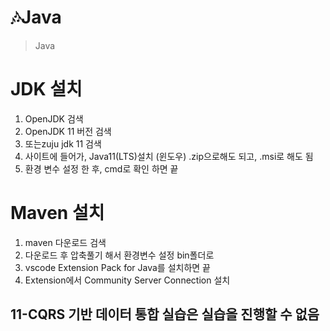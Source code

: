 # 🎶Java
>Java

# JDK 설치
1. OpenJDK 검색
1. OpenJDK 11 버전 검색
1. 또는zuju jdk 11 검색
1. 사이트에 들어가, Java11(LTS)설치 (윈도우) .zip으로해도 되고, .msi로 해도 됨
1. 환경 변수 설정 한 후, cmd로 확인 하면 끝

# Maven 설치
1. maven 다운로드 검색
1. 다운로드 후 압축풀기 해서 환경변수 설정 bin폴더로
1. vscode Extension Pack for Java를 설치하면 끝
1. Extension에서 Community Server Connection 설치





## 11-CQRS 기반 데이터 통합 실습은 실습을 진행할 수 없음
